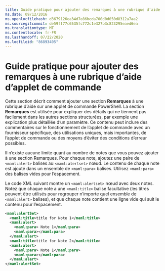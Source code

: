 ```yaml
---
title: Guide pratique pour ajouter des remarques à une rubrique d’aide d’applet de commande
ms.date: 09/12/2016
ms.openlocfilehash: d3679126ea34d7e86bcda700d0d050d8312a7aa2
ms.sourcegitcommit: de59ff77c6535fc772c1e327b3c823295eaed6ea
ms.translationtype: MT
ms.contentlocale: fr-FR
ms.lasthandoff: 07/22/2020
ms.locfileid: "86893405"
---
```

# <a name="how-to-add-notes-to-a-cmdlet-help-topic"></a>Guide pratique pour ajouter des remarques à une rubrique d’aide d’applet de commande

Cette section décrit comment ajouter une section **Remarques** à une rubrique d’aide sur une applet de commande PowerShell. La section **Remarques** est utilisée pour expliquer des détails qui ne tiennent pas facilement dans les autres sections structurées, par exemple une explication plus détaillée d’un paramètre. Ce contenu peut inclure des commentaires sur le fonctionnement de l’applet de commande avec un fournisseur spécifique, des utilisations uniques, mais importantes, de l’applet de commande ou des moyens d’éviter des conditions d’erreur possibles.

Il n’existe aucune limite quant au nombre de notes que vous pouvez ajouter à une section Remarques. Pour chaque note, ajoutez une paire de `<maml:alert>` balises au `<maml:alertset>` nœud. Le contenu de chaque note est ajouté dans un ensemble de `<maml:para>` balises. Utilisez `<maml:para>` des balises vides pour l’espacement.

Le code XML suivant montre un `<maml:alertset>` nœud avec deux notes. Notez que chaque note a une `<maml:title>` balise facultative (les titres peuvent être utilisés pour regrouper n’importe quel ensemble de `<maml:alert>` balises), et que chaque note contient une ligne vide qui suit le contenu pour l’espacement.

```xml
<maml:alertSet>
  <maml:title>title for Note 1</maml:title>
  <maml:alert>
    <maml:para> Note 1</maml:para>
    <maml:para></maml:para>
  </maml:alert>
  <maml:title>title for Note 2</maml:title>
  <maml:alert>
    <maml:para> Note 1</maml:para>
    <maml:para></maml:para>
  </maml:alert>
</maml:alertSet>
```
